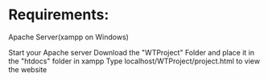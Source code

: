 # Requirements:
Apache Server(xampp on Windows)

Start your Apache server
Download the "WTProject" Folder and place it in the "htdocs" folder in xampp
Type localhost/WTProject/project.html to view the website
